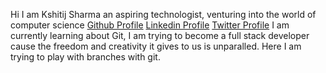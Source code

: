 Hi I am Kshitij Sharma an aspiring technologist, venturing into the world of computer science 
[ Github  Profile](https://github.com/Kshitij210)
[Linkedin Profile](https://www.linkedin.com/in/kshitij-sharma-419a5b1a5/)
[Twitter Profile](https://twitter.com/Kshitij_coding)
I am currently learning about Git, I am trying to become a full stack developer cause the freedom and creativity it gives to us is unparalled.
Here I am trying to play with branches with git.
